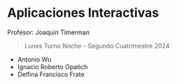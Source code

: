 # Aplicaciones Interactivas
Profesor: Joaquin Timerman
> Lunes Turno Noche - Segundo Cuatrimestre 2024

* Antonio Wu
* Ignacio Roberto Opatich
* Delfina Francisco Frate
